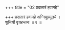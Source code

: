 +++
title = "02 प्रदातारं हवामहे"

+++
प्रदातारं हवामहे अग्निमुग्रमूतये ।  
शुचिर्यो वृत्रहन्तमः ॥ २ ॥